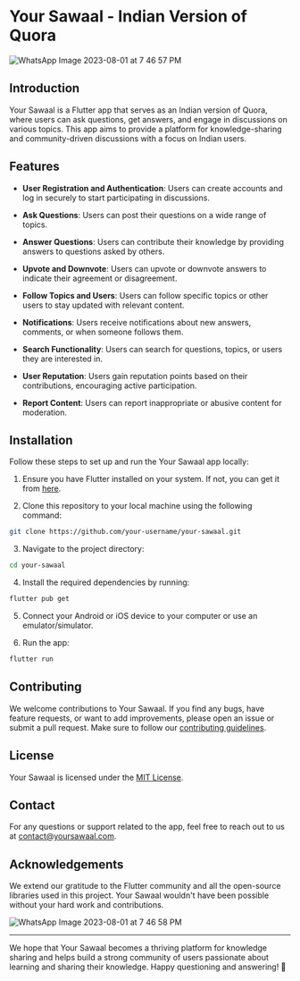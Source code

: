 # Your Sawaal - Indian Version of Quora

![WhatsApp Image 2023-08-01 at 7 46 57 PM](https://github.com/aryanpandey-123/Your-Sawaal/assets/74139088/2518960c-37c8-4436-84c4-647408ddf2fb)


## Introduction

Your Sawaal is a Flutter app that serves as an Indian version of Quora, where users can ask questions, get answers, and engage in discussions on various topics. This app aims to provide a platform for knowledge-sharing and community-driven discussions with a focus on Indian users.

## Features

- **User Registration and Authentication**: Users can create accounts and log in securely to start participating in discussions.

- **Ask Questions**: Users can post their questions on a wide range of topics.

- **Answer Questions**: Users can contribute their knowledge by providing answers to questions asked by others.

- **Upvote and Downvote**: Users can upvote or downvote answers to indicate their agreement or disagreement.

- **Follow Topics and Users**: Users can follow specific topics or other users to stay updated with relevant content.

- **Notifications**: Users receive notifications about new answers, comments, or when someone follows them.

- **Search Functionality**: Users can search for questions, topics, or users they are interested in.

- **User Reputation**: Users gain reputation points based on their contributions, encouraging active participation.

- **Report Content**: Users can report inappropriate or abusive content for moderation.

## Installation

Follow these steps to set up and run the Your Sawaal app locally:

1. Ensure you have Flutter installed on your system. If not, you can get it from [here](https://flutter.dev/docs/get-started/install).

2. Clone this repository to your local machine using the following command:

```bash
git clone https://github.com/your-username/your-sawaal.git
```

3. Navigate to the project directory:

```bash
cd your-sawaal
```

4. Install the required dependencies by running:

```bash
flutter pub get
```

5. Connect your Android or iOS device to your computer or use an emulator/simulator.

6. Run the app:

```bash
flutter run
```

## Contributing

We welcome contributions to Your Sawaal. If you find any bugs, have feature requests, or want to add improvements, please open an issue or submit a pull request. Make sure to follow our [contributing guidelines](https://github.com/your-username/your-sawaal/blob/main/CONTRIBUTING.md).

## License

Your Sawaal is licensed under the [MIT License](https://github.com/your-username/your-sawaal/blob/main/LICENSE).

## Contact

For any questions or support related to the app, feel free to reach out to us at [contact@yoursawaal.com](mailto:contact@yoursawaal.com).

## Acknowledgements

We extend our gratitude to the Flutter community and all the open-source libraries used in this project. Your Sawaal wouldn't have been possible without your hard work and contributions.

![WhatsApp Image 2023-08-01 at 7 46 58 PM](https://github.com/aryanpandey-123/Your-Sawaal/assets/74139088/435033d4-0051-4543-94ed-6473a0ef80d1)


---

We hope that Your Sawaal becomes a thriving platform for knowledge sharing and helps build a strong community of users passionate about learning and sharing their knowledge. Happy questioning and answering! 🚀
